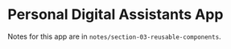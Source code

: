 # Personal Digital Assistants App

Notes for this app are in `notes/section-03-reusable-components`.  



